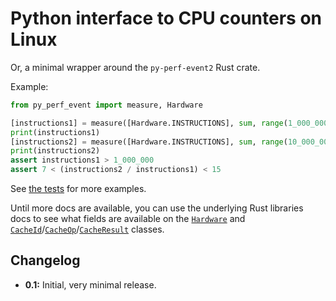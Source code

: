 # Python interface to CPU counters on Linux

Or, a minimal wrapper around the `py-perf-event2` Rust crate.

Example:

```python
from py_perf_event import measure, Hardware

[instructions1] = measure([Hardware.INSTRUCTIONS], sum, range(1_000_000))
print(instructions1)
[instructions2] = measure([Hardware.INSTRUCTIONS], sum, range(10_000_000))
print(instructions2)
assert instructions1 > 1_000_000
assert 7 < (instructions2 / instructions1) < 15
```

See [the tests](https://github.com/pythonspeed/py-perf-event/blob/main/test_perf_event.py) for more examples.

Until more docs are available, you can use the underlying Rust libraries docs to see what fields are available on the [`Hardware`](https://docs.rs/perf-event2/latest/perf_event/events/struct.Hardware.html) and [`CacheId`](https://docs.rs/perf-event2/latest/perf_event/events/struct.CacheId.html)/[`CacheOp`](https://docs.rs/perf-event2/latest/perf_event/events/struct.CacheOp.html)/[`CacheResult`](https://docs.rs/perf-event2/latest/perf_event/events/struct.CacheResult.html) classes.

## Changelog

* **0.1:** Initial, very minimal release.
